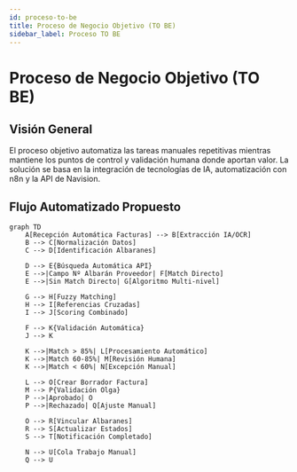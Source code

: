 ```yaml
---
id: proceso-to-be
title: Proceso de Negocio Objetivo (TO BE)
sidebar_label: Proceso TO BE
---
```


# Proceso de Negocio Objetivo (TO BE)

## Visión General

El proceso objetivo automatiza las tareas manuales repetitivas mientras mantiene los puntos de control y validación humana donde aportan valor. La solución se basa en la integración de tecnologías de IA, automatización con n8n y la API de Navision.

## Flujo Automatizado Propuesto

```mermaid
graph TD
    A[Recepción Automática Facturas] --> B[Extracción IA/OCR]
    B --> C[Normalización Datos]
    C --> D[Identificación Albaranes]
    
    D --> E{Búsqueda Automática API}
    E -->|Campo Nº Albarán Proveedor| F[Match Directo]
    E -->|Sin Match Directo| G[Algoritmo Multi-nivel]
    
    G --> H[Fuzzy Matching]
    H --> I[Referencias Cruzadas]
    I --> J[Scoring Combinado]
    
    F --> K{Validación Automática}
    J --> K
    
    K -->|Match > 85%| L[Procesamiento Automático]
    K -->|Match 60-85%| M[Revisión Humana]
    K -->|Match < 60%| N[Excepción Manual]
    
    L --> O[Crear Borrador Factura]
    M --> P{Validación Olga}
    P -->|Aprobado| O
    P -->|Rechazado| Q[Ajuste Manual]
    
    O --> R[Vincular Albaranes]
    R --> S[Actualizar Estados]
    S --> T[Notificación Completado]
    
    N --> U[Cola Trabajo Manual]
    Q --> U
```

